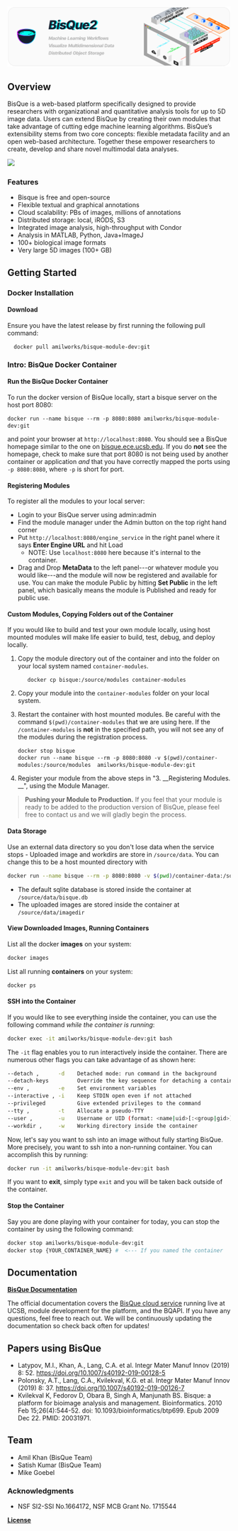 ![](docs/images/bq-github-banner.svg)


## Overview 

BisQue is a web-based platform specifically designed to provide researchers with organizational and quantitative analysis tools for up to 5D image data. Users can extend BisQue by creating their own modules that take advantage of cutting edge machine learning algorithms. BisQue’s extensibility stems from two core concepts: flexible metadata facility and an open web-based architecture. Together these empower researchers to create, develop and share novel multimodal data analyses.


![](docs/images/bisqueviewer.gif)

### Features
- Bisque is free and open-source
- Flexible textual and graphical annotations
- Cloud scalability: PBs of images, millions of annotations
- Distributed storage: local, iRODS, S3
- Integrated image analysis, high-throughput with Condor
- Analysis in MATLAB, Python, Java+ImageJ
- 100+ biological image formats 
- Very large 5D images (100+ GB)

## Getting Started

### Docker Installation  


#### Download 

Ensure you have the latest release by first running the following pull command:

```
  docker pull amilworks/bisque-module-dev:git
```

### __Intro: BisQue Docker Container__ 

#### Run the BisQue Docker Container 

 To run the docker version of BisQue locally, start a bisque server on the host port 8080:

```
docker run --name bisque --rm -p 8080:8080 amilworks/bisque-module-dev:git
```

and point your browser at `http://localhost:8080`. You should see a BisQue homepage similar to the one on [bisque.ece.ucsb.edu](https://bisque.ece.ucsb.edu/client_service/). If you do __not__ see the homepage, check to make sure that port 8080 is not being used by another container or application _and_ that you have correctly mapped the ports using `-p 8080:8080`, where `-p` is short for port.


#### Registering Modules 

To register all the modules to your local server:
   * Login to your BisQue server using admin:admin
   * Find the module manager under the Admin button on the top right hand corner
   * Put `http://localhost:8080/engine_service` in the right panel where it says __Enter Engine URL__ and hit Load
     *  NOTE: Use `localhost:8080` here because it's internal to the container.
   * Drag and Drop __MetaData__ to the left panel---or whatever module you would like---and the module will now be registered and available for use. You can make the module Public by hitting __Set Public__ in the left panel, which basically means the module is Published and ready for public use. 


#### Custom Modules, Copying Folders out of the Container 

If you would like to build and test your own module locally, using host mounted modules will make life easier to build, test, debug, and deploy locally. 

   1. Copy the module directory out of the container and into the folder on your local system named `container-modules`. 

      ```
         docker cp bisque:/source/modules container-modules
      ```
   2. Copy your module into the `container-modules` folder on your local system.
   3. Restart the container with host mounted modules. Be careful with the command `$(pwd)/container-modules` that we are using here. If the `/container-modules` is __not__ in the specified path, you will not see any of the modules during the registration process.

      ```
      docker stop bisque
      docker run --name bisque --rm -p 8080:8080 -v $(pwd)/container-modules:/source/modules  amilworks/bisque-module-dev:git
      ```
   4. Register your module from the above steps in "3. __Registering Modules. __", using the Module Manager.
   
> __Pushing your Module to Production.__ If you feel that your module is ready to be added to the production version of BisQue, please feel free to contact us and we will gladly begin the process.

#### Data Storage 

Use an external data directory so you don't lose data when the service stops
    - Uploaded image and workdirs are store in `/source/data`.  You can change this to be a host mounted directory with

```sh
docker run --name bisque --rm -p 8080:8080 -v $(pwd)/container-data:/source/data  amilworks/bisque-module-dev:git
```

  - The default sqlite database is stored inside the container at `/source/data/bisque.db`
  - The uploaded images are stored inside the container at `/source/data/imagedir`
  
  
#### View Downloaded Images, Running Containers  

List all the docker __images__ on your system:

```sh
docker images
```

List all running __containers__ on your system:

```sh
docker ps
```

#### SSH into the Container 

If you would like to see everything inside the container, you can use the following command _while the container is running_:

```sh
docker exec -it amilworks/bisque-module-dev:git bash
```
The `-it` flag enables you to run interactively inside the container. There are numerous other flags you can take advantage of as shown here:

```bash
--detach ,      -d    Detached mode: run command in the background
--detach-keys         Override the key sequence for detaching a container
--env ,         -e    Set environment variables
--interactive , -i    Keep STDIN open even if not attached
--privileged          Give extended privileges to the command
--tty ,         -t    Allocate a pseudo-TTY
--user ,        -u    Username or UID (format: <name|uid>[:<group|gid>])
--workdir ,     -w    Working directory inside the container
```

Now, let's say you want to ssh into an image without fully starting BisQue. More precisely, you want to ssh into a non-running container. You can accomplish this by running:

```sh
docker run -it amilworks/bisque-module-dev:git bash
```

If you want to __exit__, simply type `exit` and you will be taken back outside of the container. 

#### Stop the Container  

Say you are done playing with your container for today, you can stop the container by using the following command:

```sh
docker stop amilworks/bisque-module-dev:git 
docker stop {YOUR_CONTAINER_NAME} #  <--- If you named the container
```



## Documentation

[__BisQue Documentation__](https://ucsb-vrl.github.io/bisqueUCSB/)

The official documentation covers the [BisQue cloud service](https://bisque.ece.ucsb.edu) running live at UCSB, module development for the platform, and the BQAPI. If you have any questions, feel free to reach out. We will be continuously updating the documentation so check back often for updates!

## Papers using BisQue

* Latypov, M.I., Khan, A., Lang, C.A. et al. Integr Mater Manuf Innov (2019) 8: 52. https://doi.org/10.1007/s40192-019-00128-5
* Polonsky, A.T., Lang, C.A., Kvilekval, K.G. et al. Integr Mater Manuf Innov (2019) 8: 37. https://doi.org/10.1007/s40192-019-00126-7
* Kvilekval K, Fedorov D, Obara B, Singh A, Manjunath BS. Bisque: a platform for bioimage analysis and management. Bioinformatics. 2010 Feb 15;26(4):544-52. doi: 10.1093/bioinformatics/btp699. Epub 2009 Dec 22. PMID: 20031971.

## Team

* Amil Khan  (BisQue Team)
* Satish Kumar  (BisQue Team)
* Mike Goebel


### Acknowledgments

* NSF SI2-SSI No.1664172, NSF MCB Grant No. 1715544

[__License__](https://github.com/UCSB-VRL/bisqueUCSB/blob/master/source/LICENSE)
